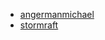 
* [angermanmichael](https://github.com/angermanmichael/nushell)
* [stormraft](https://github.com/stormraft/nushell)
